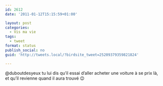 ```yaml
---
id: 2612
date: '2011-01-12T15:15:59+01:00'

layout: post
categories:
  - Vis ma vie
tags:
  - tweet
format: status
publish_social: no
guid: 'http://tweets.local/?birdsite_tweet=25209379359821824'

---
```


@duboutdesyeux tu lui dis qu’il essai d’aller acheter une voiture à se prix là, et qu’il revienne quand il aura trouvé 😉